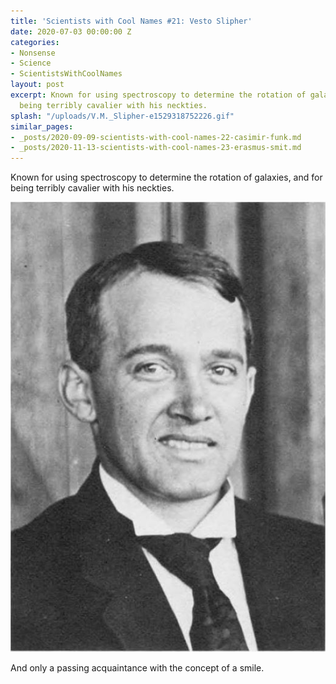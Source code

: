 ```yaml
---
title: 'Scientists with Cool Names #21: Vesto Slipher'
date: 2020-07-03 00:00:00 Z
categories:
- Nonsense
- Science
- ScientistsWithCoolNames
layout: post
excerpt: Known for using spectroscopy to determine the rotation of galaxies, and for
  being terribly cavalier with his neckties.
splash: "/uploads/V.M._Slipher-e1529318752226.gif"
similar_pages:
- _posts/2020-09-09-scientists-with-cool-names-22-casimir-funk.md
- _posts/2020-11-13-scientists-with-cool-names-23-erasmus-smit.md
---
```


Known for using spectroscopy to determine the rotation of galaxies, and for being terribly cavalier with his neckties.

![](/uploads/1*Pd2aYj3fhjr9rZohY2fRoQ.jpeg)

And only a passing acquaintance with the concept of a smile.